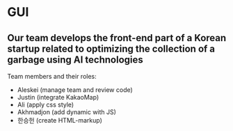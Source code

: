 # GUI
## Our team develops the front-end part of a Korean startup related to optimizing the collection of a garbage using AI technologies
Team members and their roles:
 + Aleskei (manage team and review code)
 + Justin (integrate KakaoMap)
 + Ali (apply css style)
 + Akhmadjon (add dynamic with JS)
 + 한승헌 (create HTML-markup)

